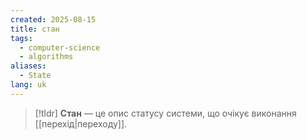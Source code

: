```yaml
---
created: 2025-08-15
title: стан
tags:
  - computer-science
  - algorithms
aliases:
  - State
lang: uk
---
```

> [!tldr]
> **Стан** — це опис статусу системи, що очікує виконання [[перехід|переходу]].